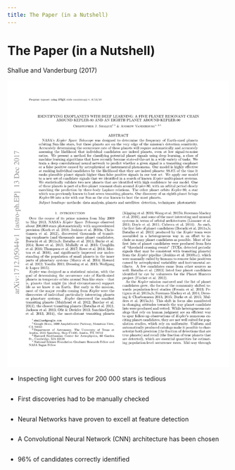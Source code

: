 ```yaml
---
title: The Paper (in a Nutshell)
---
```


# The Paper (in a Nutshell)

Shallue and Vanderburg (2017)

<div class="grid grid-cols-2 justify-center justify-items-center items-start">
<div>  
<a href="https://arxiv.org/pdf/1712.05044" target="_blank">
  <img src="/images/1712.05044v1-01.png" class="max-h-100 shadow-xl hover:shadow-2xl ease-in-out duration-400" />
</a>
</div>
<div class="mt-5 list">

* Inspecting light curves for 200 000 stars is tedious
* First discoveries had to be manually checked
* Neural Networks have proven to excell at feature detection
* A Convolutional Neural Network (CNN) architecture has been chosen
* 96% of candidates correctly identified 

</div>
</div>

<style>
  a {
    border-style: none !important;
  }

  a:hover {
    border-style: none !important;
  }

  .list li{
    margin-bottom: 1.8rem !important;
  }
</style>

